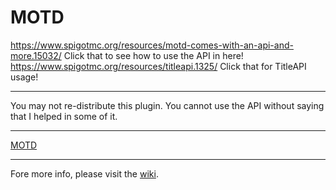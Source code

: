 # MOTD
https://www.spigotmc.org/resources/motd-comes-with-an-api-and-more.15032/
Click that to see how to use the API in here! https://www.spigotmc.org/resources/titleapi.1325/ Click that for TitleAPI usage!<hr> You may not re-distribute this plugin. You cannot use the API without saying that I helped in some of it.<hr>
<a href="https://www.spigotmc.org/resources/motd-comes-with-an-api-and-more.15032/">MOTD</a><hr> Fore more info, please visit the <a href="https://github.com/FireeSpigot/MOTD/wiki#api-usage">wiki</a>.
